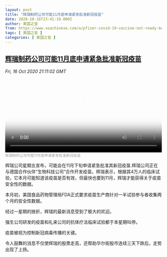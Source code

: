 ```yaml
---
layout: post
title: "辉瑞制药公司可能11月底申请紧急批准新冠疫苗"
date: 2020-10-16T23:41:19.000Z
author: 美国之音
from: https://www.voachinese.com/a/pfizer-covid-19-vaccine-not-ready-before-election-day-20201016/5624667.html
tags: [ 美国之音 ]
categories: [ 美国之音 ]
---
```

<!--1602891679000-->
[辉瑞制药公司可能11月底申请紧急批准新冠疫苗](https://www.voachinese.com/a/pfizer-covid-19-vaccine-not-ready-before-election-day-20201016/5624667.html)
------

<div>
<div><i>Fri, 16 Oct 2020 21:11:02 GMT</i></div><video poster="https://images.weserv.nl?url=gdb.voanews.com/75fd9a98-648e-4bdf-8738-9c03d5b70ce3_tv_r1_s_w900.jpg" src="https://av.voanews.com/Videoroot/Pangeavideo/2020/10/7/75/75fd9a98-648e-4bdf-8738-9c03d5b70ce3_240p.mp4" style="width:100%" controls></video><div><small style="color: #999;">辉瑞制药公司可能11月底申请紧急批准新冠疫苗</small></div><p>辉瑞公司星期五宣布，可能会在11月下旬申请紧急批准其新冠疫苗.辉瑞公司正在与德国合作伙伴“生物科技公司”合作开发疫苗。辉瑞表示，根据其4万人的临床试验，它本月可能知道该疫苗是否有效，但最快也要到11月，辉瑞才能获得关于疫苗安全性的数据。</p><p>本月初，美国食品药物管理局FDA正式要求疫苗生产商针对一半试验参与者收集两个月的安全性数据。</p><p>经过一星期的挫折，辉瑞的最新消息受到了极大的欢迎。</p><p>强生公司研发的疫苗和礼来公司的抗体疗法临床试验都于本星期叫停。</p><p>疫苗被视为控制新冠病毒传播的关键。</p><p>令人鼓舞的消息不仅使辉瑞的股票走高，还帮助华尔街股市连续三天下跌后，走势出现了上扬。</p><p> </p>
</div>
